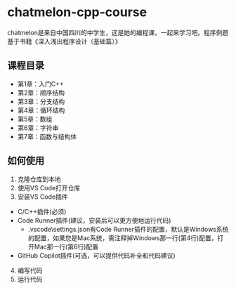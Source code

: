 # chatmelon-cpp-course
chatmelon是来自中国四川的中学生，这是她的编程课，一起来学习吧。程序例题基于书籍《深入浅出程序设计（基础篇）》

## 课程目录
- 第1章：入门C++
- 第2章：顺序结构
- 第3章：分支结构
- 第4章：循环结构
- 第5章：数组
- 第6章：字符串
- 第7章：函数与结构体

## 如何使用
1. 克隆仓库到本地
2. 使用VS Code打开仓库
3. 安装VS Code插件
- C/C++插件(必须)
- Code Runner插件(建议，安装后可以更方便地运行代码)
  - .vscode\settings.json有Code Runner插件的配置，默认是Windows系统的配置，如果您是Mac系统，需注释掉Windows那一行(第4行)配置，打开Mac那一行(第6行)配置
- GitHub Copilot插件(可选，可以提供代码补全和代码建议)
4. 编写代码
5. 运行代码
